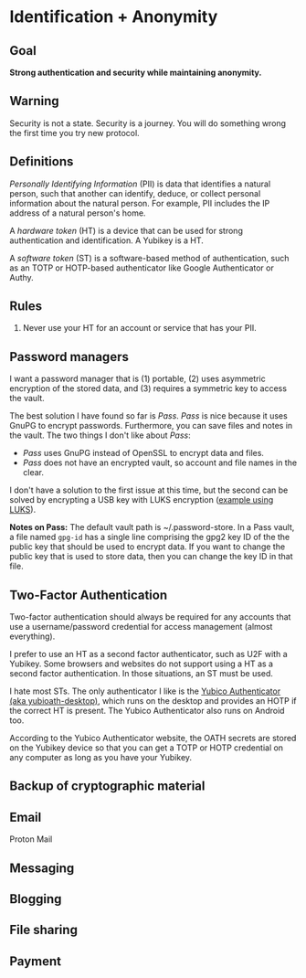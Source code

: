 Identification + Anonymity
=================

## Goal

**Strong authentication and security while maintaining anonymity.**

## Warning

Security is not a state. Security is a journey. You will do something wrong the first time you try new protocol.

## Definitions

*Personally Identifying Information* (PII) is data that identifies a natural person, such that another can identify, deduce, or collect personal information about the natural person. For example, PII includes the IP address of a natural person's home.

A *hardware token* (HT) is a device that can be used for strong authentication and identification. A Yubikey is a HT.

A *software token* (ST) is a software-based method of authentication, such as an TOTP or HOTP-based authenticator like Google Authenticator or Authy.

## Rules

1. Never use your HT for an account or service that has your PII.

## Password managers

I want a password manager that is (1) portable, (2) uses asymmetric encryption of the stored data, and (3) requires a symmetric key to access the vault.

The best solution I have found so far is *Pass*. *Pass* is nice because it uses GnuPG to encrypt passwords. Furthermore, you can save files and notes in the vault. The two things I don't like about *Pass*:
- *Pass* uses GnuPG instead of OpenSSL to encrypt data and files.
- *Pass* does not have an encrypted vault, so account and file names in the clear.

I don't have a solution to the first issue at this time, but the second can be solved by encrypting a USB key with LUKS encryption ([example using LUKS](https://github.com/drduh/YubiKey-Guide#backup-everything)).

**Notes on Pass:** The default vault path is ~/.password-store. In a Pass vault, a file named `gpg-id` has a single line comprising the gpg2 key ID of the the public key that should be used to encrypt data. If you want to change the public key that is used to store data, then you can change the key ID in that file.

## Two-Factor Authentication

Two-factor authentication should always be required for any accounts that use a username/password credential for access management (almost everything).

I prefer to use an HT as a second factor authenticator, such as U2F with a Yubikey. Some browsers and websites do not support using a HT as a second factor authentication. In those situations, an ST must be used.

I hate most STs. The only authenticator I like is the [Yubico Authenticator (aka yubioath-desktop)](https://developers.yubico.com/yubioath-desktop/), which runs on the desktop and provides an HOTP if the correct HT is present. The Yubico Authenticator also runs on Android too.

According to the Yubico Authenticator website, the OATH secrets are stored on the Yubikey device so that you can get a TOTP or HOTP credential on any computer as long as you have your Yubikey.


## Backup of cryptographic material

## Email

Proton Mail

## Messaging

## Blogging

## File sharing

## Payment

